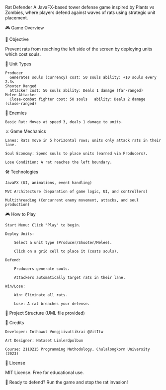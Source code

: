 Rat Defender
A JavaFX-based tower defense game inspired by Plants vs Zombies, where players defend against waves of rats using strategic unit placement.

🎮 Game Overview

🚩 Objective  

  Prevent rats from reaching the left side of the screen by deploying units which cost souls.
  
🔫 Unit Types

    Producer
      Generates souls (currency) cost: 50 souls ability: +10 souls every 2.3s
    Shooter	Ranged              
      attacker cost: 50 souls ability: Deals 1 damage (far-ranged)
    Melee Attacker	      
      Close-combat fighter cost: 50 souls	ability: Deals 2 damage (close-ranged)
    
🐀 Enemies

    Basic Rat: Moves at speed 3, deals 1 damage to units.

⚔️ Game Mechanics

    Lanes: Rats move in 5 horizontal rows; units only attack rats in their lane.

    Soul Economy: Spend souls to place units (earned via Producers).

    Lose Condition: A rat reaches the left boundary.

🛠 Technologies

    JavaFX (UI, animations, event handling)

    MVC Architecture (Separation of game logic, UI, and controllers)

    Multithreading (Concurrent enemy movement, attacks, and soul production)

🎮 How to Play

    Start Menu: Click "Play" to begin.

    Deploy Units:

        Select a unit type (Producer/Shooter/Melee).

        Click on a grid cell to place it (costs souls).

    Defend:

        Producers generate souls.

        Attackers automatically target rats in their lane.

    Win/Lose:

        Win: Eliminate all rats.

        Lose: A rat breaches your defense.

📂 Project Structure (UML file provided)

📜 Credits

    Developer: Inthawut Vongjiivuttikrai @VitItw

    Art Designer: Nataset Limlerdpolbun

    Course: 2110215 Programming Methodology, Chulalongkorn University (2023)

📄 License

MIT License. Free for educational use.

🐀 Ready to defend? Run the game and stop the rat invasion!

